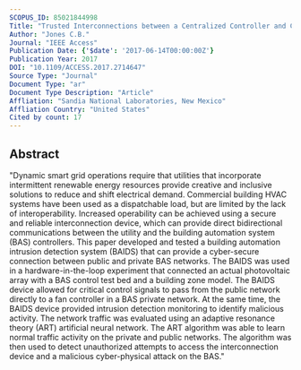 ```yaml
---
SCOPUS_ID: 85021844998
Title: "Trusted Interconnections between a Centralized Controller and Commercial Building HVAC Systems for Reliable Demand Response"
Author: "Jones C.B."
Journal: "IEEE Access"
Publication Date: {'$date': '2017-06-14T00:00:00Z'}
Publication Year: 2017
DOI: "10.1109/ACCESS.2017.2714647"
Source Type: "Journal"
Document Type: "ar"
Document Type Description: "Article"
Affliation: "Sandia National Laboratories, New Mexico"
Affliation Country: "United States"
Cited by count: 17
---
```


## Abstract
"Dynamic smart grid operations require that utilities that incorporate intermittent renewable energy resources provide creative and inclusive solutions to reduce and shift electrical demand. Commercial building HVAC systems have been used as a dispatchable load, but are limited by the lack of interoperability. Increased operability can be achieved using a secure and reliable interconnection device, which can provide direct bidirectional communications between the utility and the building automation system (BAS) controllers. This paper developed and tested a building automation intrusion detection system (BAIDS) that can provide a cyber-secure connection between public and private BAS networks. The BAIDS was used in a hardware-in-the-loop experiment that connected an actual photovoltaic array with a BAS control test bed and a building zone model. The BAIDS device allowed for critical control signals to pass from the public network directly to a fan controller in a BAS private network. At the same time, the BAIDS device provided intrusion detection monitoring to identify malicious activity. The network traffic was evaluated using an adaptive resonance theory (ART) artificial neural network. The ART algorithm was able to learn normal traffic activity on the private and public networks. The algorithm was then used to detect unauthorized attempts to access the interconnection device and a malicious cyber-physical attack on the BAS."

